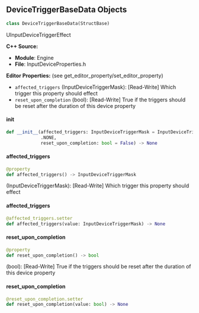 ## DeviceTriggerBaseData Objects

```python
class DeviceTriggerBaseData(StructBase)
```

UInputDeviceTriggerEffect

**C++ Source:**

- **Module**: Engine
- **File**: InputDeviceProperties.h

**Editor Properties:** (see get_editor_property/set_editor_property)

- ``affected_triggers`` (InputDeviceTriggerMask):  [Read-Write] Which trigger this property should effect
- ``reset_upon_completion`` (bool):  [Read-Write] True if the triggers should be reset after the duration of this device property

<a id="unreal.DeviceTriggerBaseData.__init__"></a>

#### __init__

```python
def __init__(affected_triggers: InputDeviceTriggerMask = InputDeviceTriggerMask
             .NONE,
             reset_upon_completion: bool = False) -> None
```

<a id="unreal.DeviceTriggerBaseData.affected_triggers"></a>

#### affected_triggers

```python
@property
def affected_triggers() -> InputDeviceTriggerMask
```

(InputDeviceTriggerMask):  [Read-Write] Which trigger this property should effect

<a id="unreal.DeviceTriggerBaseData.affected_triggers"></a>

#### affected_triggers

```python
@affected_triggers.setter
def affected_triggers(value: InputDeviceTriggerMask) -> None
```

<a id="unreal.DeviceTriggerBaseData.reset_upon_completion"></a>

#### reset_upon_completion

```python
@property
def reset_upon_completion() -> bool
```

(bool):  [Read-Write] True if the triggers should be reset after the duration of this device property

<a id="unreal.DeviceTriggerBaseData.reset_upon_completion"></a>

#### reset_upon_completion

```python
@reset_upon_completion.setter
def reset_upon_completion(value: bool) -> None
```

<a id="unreal.DeviceTriggerFeedbackData"></a>